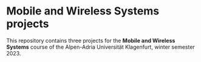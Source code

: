 # Mobile and Wireless Systems projects

This repository contains three projects for the **Mobile and Wireless Systems** course of the Alpen-Adria Universität Klagenfurt, winter semester 2023.
